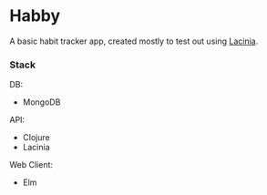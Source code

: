 # Habby

A basic habit tracker app, created mostly to test out using
[Lacinia](http://lacinia.readthedocs.io/en/latest/).

### Stack

DB:
 - MongoDB

API:
 - Clojure
 - Lacinia

Web Client:
 - Elm
